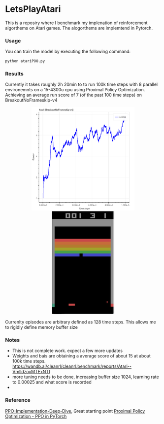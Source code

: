 # LetsPlayAtari
This is a reposiry where I benchmark my implenation of reinforcement algorthems on Atari games. The alogorthems are implemtend in Pytorch. 

### Usage
You can train the model by executing the following command:
```bash
python atariPOO.py
```
### Results
Currently it takes roughly 2h 20min to to run 100k time steps with 8 parallel environemnts on a 15-4300u cpu using Proximal Policy Optimization. Achieving an average run score of 7 (of the past 100 time steps) on BreakoutNoFrameskip-v4

<p align="center">
    <img src="results/results.png" width="335"/> 
    <img src="results/game.png" width="200"/> 
</p>

Currenlty episodes are arbitrary defined as 128 time steps. This allows me to rigidly define memory buffer size

### Notes
- This is not complete work. expect a few more updates
- Weights and bais are obtaining a average score of about 15 at about 100k time steps. https://wandb.ai/cleanrl/cleanrl.benchmark/reports/Atari--VmlldzoxMTExNTI
- more tuning needs to be done, increasing buffer size 1024, learning rate to 0.00025 and what score is recorded
- 
### Reference 
[PPO-Implementation-Deep-Dive](https://github.com/vwxyzjn/PPO-Implementation-Deep-Dive), Great starting point
[Proximal Policy Optimization - PPO in PyTorch](https://blog.varunajayasiri.com/ml/ppo_pytorch.html)
